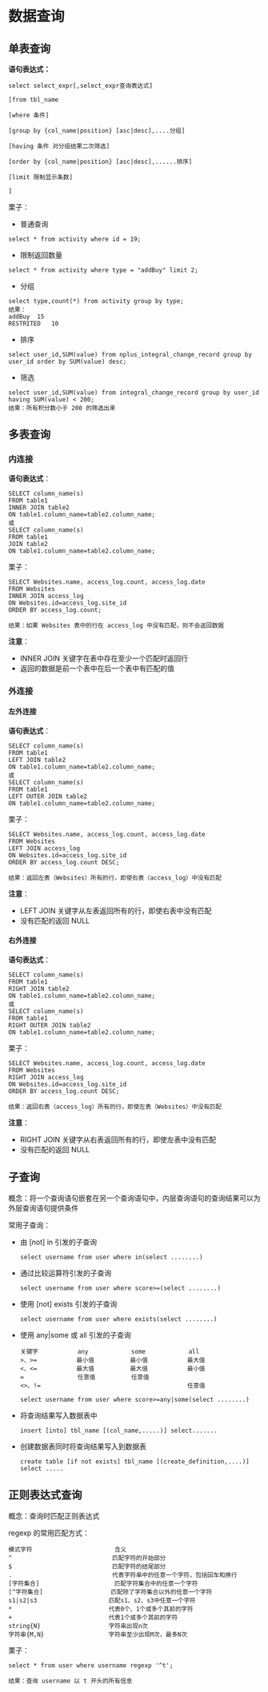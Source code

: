 # 数据查询

## 单表查询

**语句表达式：**

```
select select_expr[,select_expr查询表达式]

[from tbl_name

[where 条件]

[group by {col_name|position} [asc|desc],....分组]

[having 条件 对分组结果二次筛选]

[order by {col_name|position} [asc|desc],......排序]

[limit 限制显示条数]

]
```

栗子：

+ 普通查询

```
select * from activity where id = 19;
```

+ 限制返回数量

```
select * from activity where type = "addBuy" limit 2;
```

+ 分组

```
select type,count(*) from activity group by type;
结果：
addBuy	15
RESTRITED	10
```

+ 排序

```
select user_id,SUM(value) from nplus_integral_change_record group by user_id order by SUM(value) desc; 
```

+ 筛选

```
select user_id,SUM(value) from integral_change_record group by user_id having SUM(value) < 200; 
结果：所有积分数小于 200 的筛选出来
```

## 多表查询

### 内连接

**语句表达式**：

```
SELECT column_name(s)
FROM table1
INNER JOIN table2
ON table1.column_name=table2.column_name;
或
SELECT column_name(s)
FROM table1
JOIN table2
ON table1.column_name=table2.column_name;
```

栗子：

```
SELECT Websites.name, access_log.count, access_log.date
FROM Websites
INNER JOIN access_log
ON Websites.id=access_log.site_id
ORDER BY access_log.count;

结果：如果 Websites 表中的行在 access_log 中没有匹配，则不会返回数据
```

**注意**： 

+ INNER JOIN 关键字在表中存在至少一个匹配时返回行 
+ 返回的数据是前一个表中在后一个表中有匹配的值

### 外连接

#### 左外连接

**语句表达式**：

```
SELECT column_name(s)
FROM table1
LEFT JOIN table2
ON table1.column_name=table2.column_name;
或
SELECT column_name(s)
FROM table1
LEFT OUTER JOIN table2
ON table1.column_name=table2.column_name;
```

栗子：

```
SELECT Websites.name, access_log.count, access_log.date
FROM Websites
LEFT JOIN access_log
ON Websites.id=access_log.site_id
ORDER BY access_log.count DESC;

结果：返回左表（Websites）所有的行，即使右表（access_log）中没有匹配
```

**注意**： 

+  LEFT JOIN 关键字从左表返回所有的行，即使右表中没有匹配  
+ 没有匹配的返回 NULL 

#### 右外连接

**语句表达式**：

```
SELECT column_name(s)
FROM table1
RIGHT JOIN table2
ON table1.column_name=table2.column_name;
或
SELECT column_name(s)
FROM table1
RIGHT OUTER JOIN table2
ON table1.column_name=table2.column_name;
```

栗子：

```
SELECT Websites.name, access_log.count, access_log.date
FROM Websites
RIGHT JOIN access_log
ON Websites.id=access_log.site_id
ORDER BY access_log.count DESC;

结果：返回右表（access_log）所有的行，即使左表（Websites）中没有匹配
```

**注意**： 

+  RIGHT JOIN 关键字从右表返回所有的行，即使左表中没有匹配  
+ 没有匹配的返回 NULL 

## 子查询

概念：将一个查询语句嵌套在另一个查询语句中，内层查询语句的查询结果可以为外层查询语句提供条件

常用子查询：

- 由 [not] in 引发的子查询

  ```
  select username from user where in(select ........)
  ```

- 通过比较运算符引发的子查询

  ```
  select username from user where score>=(select ........)
  ```

- 使用 [not] exists 引发的子查询

  ```
  select username from user where exists(select ........)
  ```

- 使用 any|some 或 all 引发的子查询

  ```
  关键字           any            some            all
  >、>=           最小值          最小值           最大值
  <、<=           最大值          最大值           最小值
  =               任意值          任意值             
  <>、!=                                         任意值
  ```

  ```
  select username from user where score>=any|some(select ........)
  ```

- 将查询结果写入数据表中

  ```
  insert [into] tbl_name [(col_name,.....)] select.......
  ```

- 创建数据表同时将查询结果写入到数据表

  ```
  create table [if not exists] tbl_name [(create_definition,....)] select .....
  ```

## 正则表达式查询

概念：查询时匹配正则表达式

 regexp 的常用匹配方式：

```
模式字符                       含义
^                            匹配字符的开始部分
$                            匹配字符的结尾部分
.                            代表字符串中的任意一个字符，包括回车和换行
[字符集合]                     匹配字符集合中的任意一个字符
[^字符集合]                   匹配除了字符集合以外的任意一个字符
s1|s2|s3                    匹配s1、s2、s3中任意一个字符
*                           代表0个、1个或多个其前的字符
+                           代表1个或多个其前的字符
string{N}                   字符串出现n次
字符串{M,N}                  字符串至少出现M次，最多N次
```

栗子：

```
select * from user where username regexp '^t';

结果：查询 username 以 t 开头的所有信息
```

